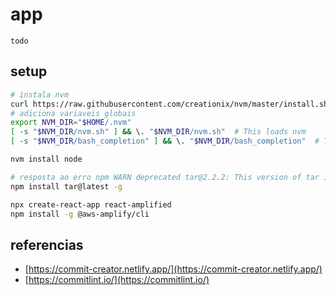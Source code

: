 # app

`todo`

## setup

```sh
# instala nvm
curl https://raw.githubusercontent.com/creationix/nvm/master/install.sh | bash 
# adiciona variaveis globais
export NVM_DIR="$HOME/.nvm"
[ -s "$NVM_DIR/nvm.sh" ] && \. "$NVM_DIR/nvm.sh"  # This loads nvm
[ -s "$NVM_DIR/bash_completion" ] && \. "$NVM_DIR/bash_completion"  # This loads nvm bash_completion
```

```sh
nvm install node 

# resposta ao erro npm WARN deprecated tar@2.2.2: This version of tar is no longer supported, and will not receive security updates. Please upgrade asap (https://stackoverflow.com/q/68857411)
npm install tar@latest -g

npx create-react-app react-amplified
npm install -g @aws-amplify/cli
```

## referencias

- [https://commit-creator.netlify.app/](https://commit-creator.netlify.app/)
- [https://commitlint.io/](https://commitlint.io/)
